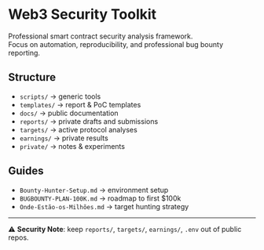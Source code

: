 # Web3 Security Toolkit

Professional smart contract security analysis framework.  
Focus on automation, reproducibility, and professional bug bounty reporting.

## Structure
- `scripts/` → generic tools
- `templates/` → report & PoC templates
- `docs/` → public documentation
- `reports/` → private drafts and submissions
- `targets/` → active protocol analyses
- `earnings/` → private results
- `private/` → notes & experiments

## Guides
- `Bounty-Hunter-Setup.md` → environment setup  
- `BUGBOUNTY-PLAN-100K.md` → roadmap to first $100k  
- `Onde-Estão-os-Milhões.md` → target hunting strategy  

---

⚠️ **Security Note**: keep `reports/`, `targets/`, `earnings/`, `.env` out of public repos.
